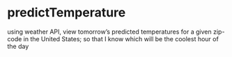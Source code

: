 # predictTemperature
using weather API, view tomorrow’s predicted temperatures for a given zip-code in the United States; so that I know which will be the coolest hour of the day
